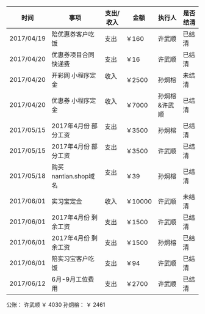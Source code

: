 | 时间       | 事项                  | 支出/收入 | 金额   | 执行人 | 是否结清 |
| -----------|-----------------------|---------- | ------ | ------ | -------- |
| 2017/04/19 | 陪优惠券客户吃饭      | 支出      | ￥160  | 许武顺 | 已结清   |
| 2017/04/20 | 优惠券项目合同快递费  | 支出      | ￥16   | 许武顺 | 已结清   |
| 2017/04/20 | 开彩网 小程序定金 | 收入      | ￥2500   | 孙炯榕 | 未结清   |
| 2017/04/20 | 优惠券 小程序定金 | 收入      | ￥7000   | 孙炯榕&许武顺 | 已结清   |
| 2017/05/15 | 2017年4月份 部分工资 | 支出      | ￥3500   | 孙炯榕 | 已结清   |
| 2017/05/15 | 2017年4月份 部分工资 | 支出      | ￥3500   | 许武顺 | 已结清   |
| 2017/05/18 | 购买nantian.shop域名 | 支出      | ￥39   | 孙炯榕 | 已结清   |
| 2017/06/01 | 实习宝定金           | 收入      | ￥10000 | 许武顺 | 未结清   |
| 2017/06/01 | 2017年4月份 剩余工资 | 支出      | ￥1500 |  许武顺 | 已结清   |
| 2017/06/01 | 2017年4月份 剩余工资 | 支出      | ￥1500 |  孙炯榕 | 已结清   |
| 2017/06/01 | 陪实习宝客户吃饭     | 支出      | ￥94   |  许武顺 | 已结清   | 
| 2017/06/12 | 6月-9月工位费用     | 支出      | ￥2700   |  许武顺 | 已结清   | 




公账： 许武顺   ￥ 4030    孙炯榕：  ￥ 2461